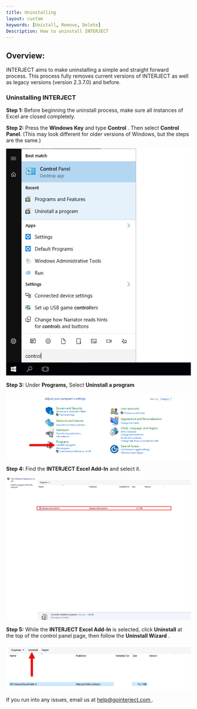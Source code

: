 ```yaml
---
title: Uninstalling
layout: custom
keywords: [Unistall, Remove, Delete]
Description: How to uninstall INTERJECT
---
```



##  **Overview:**

INTERJECT aims to make uninstalling a simple and straight forward process. This process fully removes current versions of INTERJECT as well as legacy versions (version 2.3.7.0) and before. 

###  Uninstalling INTERJECT 

**Step 1:** Before beginning the uninstall process, make sure all instances of Excel are closed completely. 

**Step 2:** Press the **Windows Key** and type **Control** . Then select **Control Panel**. (This may look different for older versions of Windows, but the steps are the same.) 

![](/images/Uninstalling/37.jpg)

  


**Step 3:** Under **Programs,** Select **Uninstall a program**

![](/images/Uninstalling/38.jpg)

  


**Step 4:** Find the **INTERJECT Excel Add-In** and select it. 

![](/images/Uninstalling/39.jpg)

  


**Step 5:** While the **INTERJECT Excel Add-In** is selected, click **Uninstall** at the top of the control panel page, then follow the **Uninstall Wizard** . 

![](/images/Uninstalling/40.jpg)

  


If you run into any issues, email us at [ help@gointerject.com ](mailto:help@gointerject.com). 
